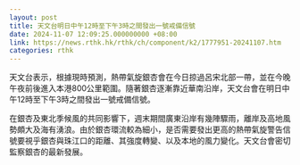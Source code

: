 ```yaml
---
layout: post
title: 天文台明日中午12時至下午3時之間發出一號戒備信號
date: 2024-11-07 12:09:25.000000000 +08:00
link: https://news.rthk.hk/rthk/ch/component/k2/1777951-20241107.htm
categories: rthk
---
```


天文台表示，根據現時預測，熱帶氣旋銀杏會在今日掠過呂宋北部一帶，並在今晚午夜前後進入本港800公里範圍。隨著銀杏逐漸靠近華南沿岸，天文台會在明日中午12時至下午3時之間發出一號戒備信號。

在銀杏及東北季候風的共同影響下，週末期間廣東沿岸有幾陣驟雨，離岸及高地風勢頗大及海有湧浪。由於銀杏環流較為細小，是否需要發出更高的熱帶氣旋警告信號要視乎銀杏與珠江口的距離、其強度轉變、以及本地的風力變化。天文台會密切監察銀杏的最新發展。
